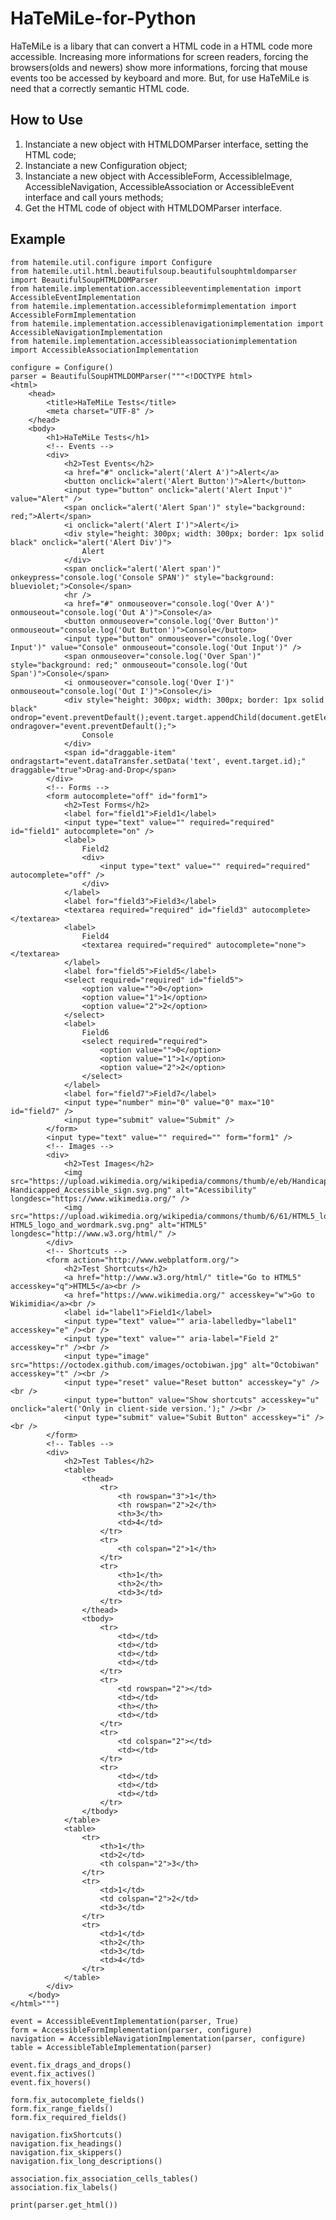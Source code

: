 HaTeMiLe-for-Python
===================
HaTeMiLe is a libary that can convert a HTML code in a HTML code more accessible. Increasing more informations for screen readers, forcing the browsers(olds and newers) show more informations, forcing that mouse events too be accessed by keyboard and more. But, for use HaTeMiLe is need that a correctly semantic HTML code.

## How to Use
1.  Instanciate a new object with HTMLDOMParser interface, setting the HTML code;
2.  Instanciate a new Configuration object;
3.  Instanciate a new object with AccessibleForm, AccessibleImage, AccessibleNavigation, AccessibleAssociation or AccessibleEvent interface and call yours methods;
4.  Get the HTML code of object with HTMLDOMParser interface.

## Example
	from hatemile.util.configure import Configure
    from hatemile.util.html.beautifulsoup.beautifulsouphtmldomparser import BeautifulSoupHTMLDOMParser
    from hatemile.implementation.accessibleeventimplementation import AccessibleEventImplementation
    from hatemile.implementation.accessibleformimplementation import AccessibleFormImplementation
    from hatemile.implementation.accessiblenavigationimplementation import AccessibleNavigationImplementation
    from hatemile.implementation.accessibleassociationimplementation import AccessibleAssociationImplementation
	
	configure = Configure()
	parser = BeautifulSoupHTMLDOMParser("""<!DOCTYPE html>
	<html>
		<head>
			<title>HaTeMiLe Tests</title>
			<meta charset="UTF-8" />
		</head>
		<body>
			<h1>HaTeMiLe Tests</h1>
			<!-- Events -->
			<div>
				<h2>Test Events</h2>
				<a href="#" onclick="alert('Alert A')">Alert</a>
				<button onclick="alert('Alert Button')">Alert</button>
				<input type="button" onclick="alert('Alert Input')" value="Alert" />
				<span onclick="alert('Alert Span')" style="background: red;">Alert</span>
				<i onclick="alert('Alert I')">Alert</i>
				<div style="height: 300px; width: 300px; border: 1px solid black" onclick="alert('Alert Div')">
					Alert
				</div>
				<span onclick="alert('Alert span')" onkeypress="console.log('Console SPAN')" style="background: blueviolet;">Console</span>
				<hr />
				<a href="#" onmouseover="console.log('Over A')" onmouseout="console.log('Out A')">Console</a>
				<button onmouseover="console.log('Over Button')" onmouseout="console.log('Out Button')">Console</button>
				<input type="button" onmouseover="console.log('Over Input')" value="Console" onmouseout="console.log('Out Input')" />
				<span onmouseover="console.log('Over Span')" style="background: red;" onmouseout="console.log('Out Span')">Console</span>
				<i onmouseover="console.log('Over I')" onmouseout="console.log('Out I')">Console</i>
				<div style="height: 300px; width: 300px; border: 1px solid black" ondrop="event.preventDefault();event.target.appendChild(document.getElementById(event.dataTransfer.getData('text')));" ondragover="event.preventDefault();">
					Console
				</div>
				<span id="draggable-item" ondragstart="event.dataTransfer.setData('text', event.target.id);" draggable="true">Drag-and-Drop</span>
			</div>
			<!-- Forms -->
			<form autocomplete="off" id="form1">
				<h2>Test Forms</h2>
				<label for="field1">Field1</label>
				<input type="text" value="" required="required" id="field1" autocomplete="on" />
				<label>
					Field2
					<div>
						<input type="text" value="" required="required" autocomplete="off" />
					</div>
				</label>
				<label for="field3">Field3</label>
				<textarea required="required" id="field3" autocomplete></textarea>
				<label>
					Field4
					<textarea required="required" autocomplete="none"></textarea>
				</label>
				<label for="field5">Field5</label>
				<select required="required" id="field5">
					<option value="">0</option>
					<option value="1">1</option>
					<option value="2">2</option>
				</select>
				<label>
					Field6
					<select required="required">
						<option value="">0</option>
						<option value="1">1</option>
						<option value="2">2</option>
					</select>
				</label>
				<label for="field7">Field7</label>
				<input type="number" min="0" value="0" max="10" id="field7" />
				<input type="submit" value="Submit" />
			</form>
			<input type="text" value="" required="" form="form1" />
			<!-- Images -->
			<div>
				<h2>Test Images</h2>
				<img src="https://upload.wikimedia.org/wikipedia/commons/thumb/e/eb/Handicapped_Accessible_sign.svg/2000px-Handicapped_Accessible_sign.svg.png" alt="Acessibility" longdesc="https://www.wikimedia.org/" />
				<img src="https://upload.wikimedia.org/wikipedia/commons/thumb/6/61/HTML5_logo_and_wordmark.svg/2000px-HTML5_logo_and_wordmark.svg.png" alt="HTML5" longdesc="http://www.w3.org/html/" />
			</div>
			<!-- Shortcuts -->
			<form action="http://www.webplatform.org/">
				<h2>Test Shortcuts</h2>
				<a href="http://www.w3.org/html/" title="Go to HTML5" accesskey="q">HTML5</a><br />
				<a href="https://www.wikimedia.org/" accesskey="w">Go to Wikimidia</a><br />
				<label id="label1">Field1</label>
				<input type="text" value="" aria-labelledby="label1" accesskey="e" /><br />
				<input type="text" value="" aria-label="Field 2" accesskey="r" /><br />
				<input type="image" src="https://octodex.github.com/images/octobiwan.jpg" alt="Octobiwan" accesskey="t" /><br />
				<input type="reset" value="Reset button" accesskey="y" /><br />
				<input type="button" value="Show shortcuts" accesskey="u" onclick="alert('Only in client-side version.');" /><br />
				<input type="submit" value="Subit Button" accesskey="i" /><br />
			</form>
			<!-- Tables -->
			<div>
				<h2>Test Tables</h2>
				<table>
					<thead>
						<tr>
							<th rowspan="3">1</th>
							<th rowspan="2">2</th>
							<th>3</th>
							<td>4</td>
						</tr>
						<tr>
							<th colspan="2">1</th>
						</tr>
						<tr>
							<th>1</th>
							<th>2</th>
							<td>3</td>
						</tr>
					</thead>
					<tbody>
						<tr>
							<td></td>
							<td></td>
							<td></td>
							<td></td>
						</tr>
						<tr>
							<td rowspan="2"></td>
							<td></td>
							<th></th>
							<td></td>
						</tr>
						<tr>
							<td colspan="2"></td>
							<td></td>
						</tr>
						<tr>
							<td></td>
							<td></td>
							<td></td>
						</tr>
					</tbody>
				</table>
				<table>
					<tr>
						<th>1</th>
						<td>2</td>
						<th colspan="2">3</th>
					</tr>
					<tr>
						<td>1</td>
						<td colspan="2">2</td>
						<td>3</td>
					</tr>
					<tr>
						<td>1</td>
						<th>2</th>
						<td>3</td>
						<td>4</td>
					</tr>
				</table>
			</div>
		</body>
	</html>""")
	
	event = AccessibleEventImplementation(parser, True)
	form = AccessibleFormImplementation(parser, configure)
	navigation = AccessibleNavigationImplementation(parser, configure)
	table = AccessibleTableImplementation(parser)
	
	event.fix_drags_and_drops()
    event.fix_actives()
    event.fix_hovers()

    form.fix_autocomplete_fields()
    form.fix_range_fields()
    form.fix_required_fields()

    navigation.fixShortcuts()
    navigation.fix_headings()
    navigation.fix_skippers()
    navigation.fix_long_descriptions()

    association.fix_association_cells_tables()
    association.fix_labels()

    print(parser.get_html())
